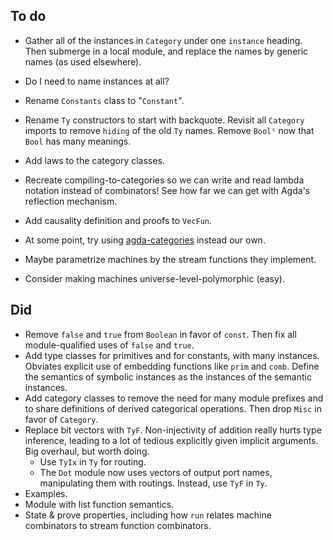 ## To do

*   Gather all of the instances in `Category` under one `instance` heading.
    Then submerge in a local module, and replace the names by generic names (as used elsewhere).
*   Do I need to name instances at all?
*   Rename `Constants` class to "`Constant`".
*   Rename `Ty` constructors to start with backquote.
    Revisit all `Category` imports to remove `hiding` of the old `Ty` names.
    Remove `Boolᵗ` now that `Bool` has many meanings.

*   Add laws to the category classes.
*   Recreate compiling-to-categories so we can write and read lambda notation instead of combinators!
    See how far we can get with Agda's reflection mechanism.
*   Add causality definition and proofs to `VecFun`.

*   At some point, try using [agda-categories](https://github.com/agda/agda-categories) instead our own.
*   Maybe parametrize machines by the stream functions they implement.
*   Consider making machines universe-level-polymorphic (easy).

## Did

*   Remove `false` and `true` from `Boolean` in favor of `const`.
    Then fix all module-qualified uses of `false` and `true`.
*   Add type classes for primitives and for constants, with many instances.
    Obviates explicit use of embedding functions like `prim` and `comb`.
    Define the semantics of symbolic instances as the instances of the semantic instances.
*   Add category classes to remove the need for many module prefixes and to share definitions of derived categorical operations.
    Then drop `Misc` in favor of `Category`.
*   Replace bit vectors with `TyF`.
    Non-injectivity of addition really hurts type inference, leading to a lot of tedious explicitly given implicit arguments.
    Big overhaul, but worth doing.
    *   Use `TyIx` in `Ty` for routing.
    *   The `Dot` module now uses vectors of output port names, manipulating them with routings.
        Instead, use `TyF` in `Ty`.
*   Examples.
*   Module with list function semantics.
*   State & prove properties, including how `run` relates machine combinators to stream function combinators.
